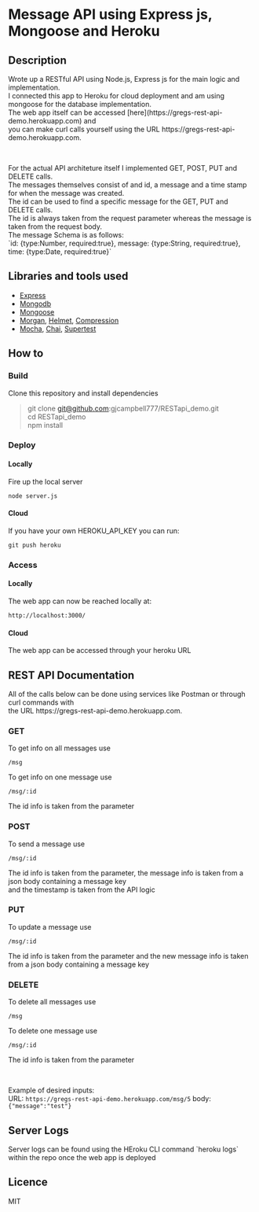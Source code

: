 # Message API using Express js, Mongoose and Heroku 

## Description

<p>Wrote up a RESTful API using Node.js, Express js for the main logic and implementation.<br>
I connected this app to Heroku for cloud deployment and am using mongoose for the database implementation. <br>
The web app itself can be accessed [here](https://gregs-rest-api-demo.herokuapp.com) and <br> 
you can make curl calls yourself using the URL https://gregs-rest-api-demo.herokuapp.com.</p>

<br>

<p>For the actual API architeture itself I implemented GET, POST, PUT and DELETE calls. <br>
The messages themselves consist of and id, a message and a time stamp for when the message was created.<br>
The id can be used to find a specific message for the GET, PUT and DELETE calls.<br>
The id is always taken from the request parameter whereas the message is taken from the request body.<br>
The message Schema is as follows:<br>
`id: {type:Number, required:true},
message: {type:String, required:true},
time: {type:Date, required:true}`
</p>

## Libraries and tools used
- [Express](https://expressjs.com/)
- [Mongodb](https://www.mongodb.com)
- [Mongoose](https://mongoosejs.com/)
- [Morgan](https://github.com/expressjs/morgan), [Helmet](https://github.com/helmetjs/helmet), [Compression](https://www.npmjs.com/package/compression)
- [Mocha](https://mochajs.org/#getting-started), [Chai](http://chaijs.com/api/), [Supertest](https://github.com/visionmedia/supertest)

## How to

### Build

<p>Clone this repository and install dependencies</p>

> git clone git@github.com:gjcampbell777/RESTapi_demo.git <br>
> cd RESTapi_demo <br>
> npm install <br>

### Deploy

#### Locally

<p>Fire up the local server</p>

`node server.js`

#### Cloud

<p>If you have your own HEROKU_API_KEY you can run:</p>

`git push heroku`

### Access

#### Locally

<p>The web app can now be reached locally at:</p>

`http://localhost:3000/`

#### Cloud

<p>The web app can be accessed through your heroku URL</p>

## REST API Documentation

<p>All of the calls below can be done using services like Postman or through curl commands with <br>
the URL https://gregs-rest-api-demo.herokuapp.com.</p>

### GET

<p>To get info on all messages use</p>

`/msg`

<p>To get info on one message use</p>

`/msg/:id`

<p>The id info is taken from the parameter</p>

### POST

<p>To send a message use</p>

`/msg/:id`

<p>The id info is taken from the parameter, the message info is taken from a json body containing a message key<br>
and the timestamp is taken from the API logic</p>

### PUT

<p>To update a message use</p>

`/msg/:id`

<p>The id info is taken from the parameter and the new message info is taken from a json body containing a message key</p>

### DELETE

<p>To delete all messages use</p>

`/msg`

<p>To delete one message use</p>

`/msg/:id`

<p>The id info is taken from the parameter</p>

<br><p>Example of desired inputs: <br>
URL: `https://gregs-rest-api-demo.herokuapp.com/msg/5` body: `{"message":"test"}`</p>

## Server Logs

<p>Server logs can be found using the HEroku CLI command `heroku logs` within the repo once the web app is deployed</p>

## Licence
MIT
